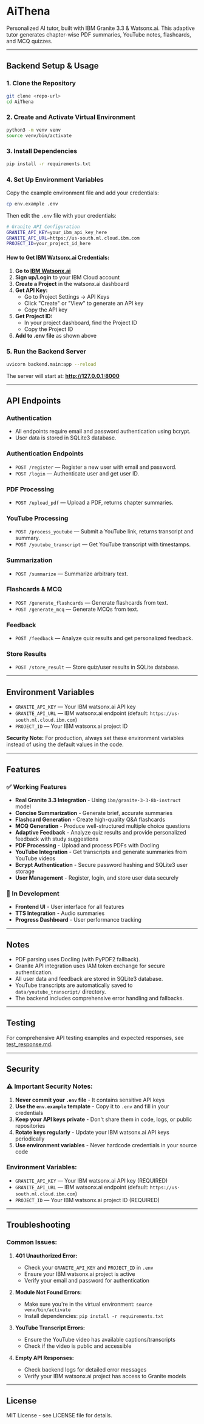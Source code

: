 # AiThena
Personalized AI tutor, built with IBM Granite 3.3 &amp; Watsonx.ai. This adaptive tutor generates chapter-wise PDF summaries, YouTube notes, flashcards, and MCQ quizzes.

---

## Backend Setup & Usage

### 1. Clone the Repository
```bash
git clone <repo-url>
cd AiThena
```

### 2. Create and Activate Virtual Environment
```bash
python3 -m venv venv
source venv/bin/activate
```

### 3. Install Dependencies
```bash
pip install -r requirements.txt
```

### 4. Set Up Environment Variables

Copy the example environment file and add your credentials:

```bash
cp env.example .env
```

Then edit the `.env` file with your credentials:

```bash
# Granite API Configuration
GRANITE_API_KEY=your_ibm_api_key_here
GRANITE_API_URL=https://us-south.ml.cloud.ibm.com
PROJECT_ID=your_project_id_here
```

#### How to Get IBM Watsonx.ai Credentials:

1. **Go to [IBM Watsonx.ai](https://www.ibm.com/products/watsonx)**
2. **Sign up/Login** to your IBM Cloud account
3. **Create a Project** in the watsonx.ai dashboard
4. **Get API Key:**
   - Go to Project Settings → API Keys
   - Click "Create" or "View" to generate an API key
   - Copy the API key
5. **Get Project ID:**
   - In your project dashboard, find the Project ID
   - Copy the Project ID
6. **Add to .env file** as shown above

### 5. Run the Backend Server
```bash
uvicorn backend.main:app --reload
```

The server will start at: **http://127.0.0.1:8000**

---

## API Endpoints

### Authentication
- All endpoints require email and password authentication using bcrypt.
- User data is stored in SQLite3 database.

### Authentication Endpoints
- `POST /register` — Register a new user with email and password.
- `POST /login` — Authenticate user and get user ID.

### PDF Processing
- `POST /upload_pdf` — Upload a PDF, returns chapter summaries.

### YouTube Processing
- `POST /process_youtube` — Submit a YouTube link, returns transcript and summary.
- `POST /youtube_transcript` — Get YouTube transcript with timestamps.

### Summarization
- `POST /summarize` — Summarize arbitrary text.

### Flashcards & MCQ
- `POST /generate_flashcards` — Generate flashcards from text.
- `POST /generate_mcq` — Generate MCQs from text.

### Feedback
- `POST /feedback` — Analyze quiz results and get personalized feedback.

### Store Results
- `POST /store_result` — Store quiz/user results in SQLite database.

---

## Environment Variables
- `GRANITE_API_KEY` — Your IBM watsonx.ai API key
- `GRANITE_API_URL` — IBM watsonx.ai endpoint (default: `https://us-south.ml.cloud.ibm.com`)
- `PROJECT_ID` — Your IBM watsonx.ai project ID

**Security Note:** For production, always set these environment variables instead of using the default values in the code.

---

## Features

### ✅ Working Features
- **Real Granite 3.3 Integration** - Using `ibm/granite-3-3-8b-instruct` model
- **Concise Summarization** - Generate brief, accurate summaries
- **Flashcard Generation** - Create high-quality Q&A flashcards
- **MCQ Generation** - Produce well-structured multiple choice questions
- **Adaptive Feedback** - Analyze quiz results and provide personalized feedback with study suggestions
- **PDF Processing** - Upload and process PDFs with Docling
- **YouTube Integration** - Get transcripts and generate summaries from YouTube videos
- **Bcrypt Authentication** - Secure password hashing and SQLite3 user storage
- **User Management** - Register, login, and store user data securely

### 🔄 In Development
- **Frontend UI** - User interface for all features
- **TTS Integration** - Audio summaries
- **Progress Dashboard** - User performance tracking

---

## Notes
- PDF parsing uses Docling (with PyPDF2 fallback).
- Granite API integration uses IAM token exchange for secure authentication.
- All user data and feedback are stored in SQLite3 database.
- YouTube transcripts are automatically saved to `data/youtube_transcript/` directory.
- The backend includes comprehensive error handling and fallbacks.

---

## Testing

For comprehensive API testing examples and expected responses, see [test_response.md](test_response.md).

---

## Security

### ⚠️ Important Security Notes:

1. **Never commit your `.env` file** - It contains sensitive API keys
2. **Use the `env.example` template** - Copy it to `.env` and fill in your credentials
3. **Keep your API keys private** - Don't share them in code, logs, or public repositories
4. **Rotate keys regularly** - Update your IBM watsonx.ai API keys periodically
5. **Use environment variables** - Never hardcode credentials in your source code

### Environment Variables:
- `GRANITE_API_KEY` — Your IBM watsonx.ai API key (REQUIRED)
- `GRANITE_API_URL` — IBM watsonx.ai endpoint (default: `https://us-south.ml.cloud.ibm.com`)
- `PROJECT_ID` — Your IBM watsonx.ai project ID (REQUIRED)

---

## Troubleshooting

### Common Issues:

1. **401 Unauthorized Error:**
   - Check your `GRANITE_API_KEY` and `PROJECT_ID` in `.env`
   - Ensure your IBM watsonx.ai project is active
   - Verify your email and password for authentication

2. **Module Not Found Errors:**
   - Make sure you're in the virtual environment: `source venv/bin/activate`
   - Install dependencies: `pip install -r requirements.txt`

3. **YouTube Transcript Errors:**
   - Ensure the YouTube video has available captions/transcripts
   - Check if the video is public and accessible

4. **Empty API Responses:**
   - Check backend logs for detailed error messages
   - Verify your IBM watsonx.ai project has access to Granite models

---

## License
MIT License - see LICENSE file for details.

